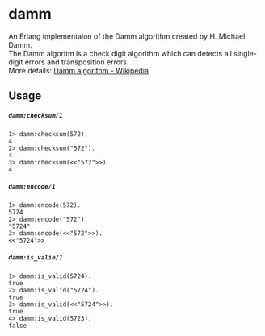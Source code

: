 damm
=====

An Erlang implementaion of the Damm algorithm created by H. Michael Damm.  
The Damm algoritm is a check digit algorithm which can detects all single-digit errors and transposition errors.  
More details: [Damm algorithm - Wikipedia](https://en.wikipedia.org/wiki/Damm_algorithm)

## Usage

##### `damm:checksum/1`

```
1> damm:checksum(572).
4
2> damm:checksum("572").
4
3> damm:checksum(<<"572">>).
4
```

##### `damm:encode/1`

```
1> damm:encode(572).
5724
2> damm:encode("572").
"5724"
3> damm:encode(<<"572">>).
<<"5724">>
```

##### `damm:is_valie/1`

```
1> damm:is_valid(5724).
true
2> damm:is_valid("5724").
true
3> damm:is_valid(<<"5724">>).
true
4> damm:is_valid(5723).
false
```
